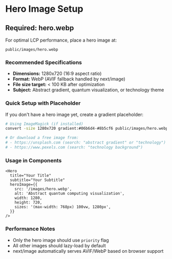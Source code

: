 # Hero Image Setup

## Required: hero.webp

For optimal LCP performance, place a hero image at:

```
public/images/hero.webp
```

### Recommended Specifications

- **Dimensions:** 1280x720 (16:9 aspect ratio)
- **Format:** WebP (AVIF fallback handled by next/image)
- **File size target:** < 100 KB after optimization
- **Subject:** Abstract gradient, quantum visualization, or technology theme

### Quick Setup with Placeholder

If you don't have a hero image yet, create a gradient placeholder:

```bash
# Using ImageMagick (if installed)
convert -size 1280x720 gradient:#06b6d4-#8b5cf6 public/images/hero.webp

# Or download a free image from:
# - https://unsplash.com (search: "abstract gradient" or "technology")
# - https://www.pexels.com (search: "technology background")
```

### Usage in Components

```tsx
<Hero
  title="Your Title"
  subtitle="Your Subtitle"
  heroImage={{
    src: '/images/hero.webp',
    alt: 'Abstract quantum computing visualization',
    width: 1280,
    height: 720,
    sizes: '(max-width: 768px) 100vw, 1280px',
  }}
/>
```

### Performance Notes

- Only the hero image should use `priority` flag
- All other images should lazy-load by default
- next/image automatically serves AVIF/WebP based on browser support
